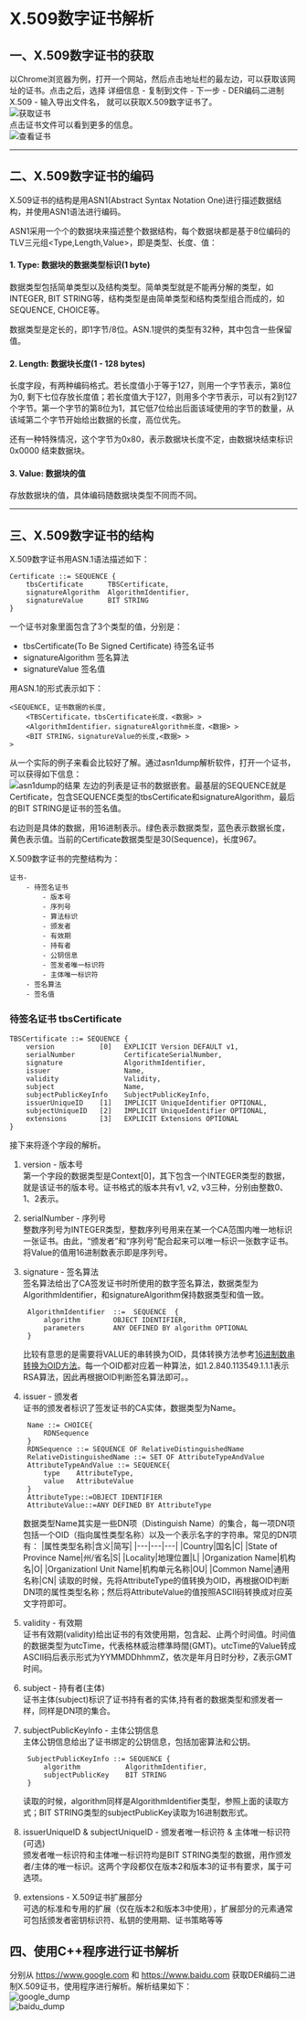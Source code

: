 # X.509数字证书解析

## 一、**X.509数字证书的获取**  
以Chrome浏览器为例，打开一个网站，然后点击地址栏的最左边，可以获取该网址的证书。点击之后，选择 详细信息 - 复制到文件 - 下一步 - DER编码二进制X.509 - 输入导出文件名， 就可以获取X.509数字证书了。  
![获取证书](img/证书.png)  
点击证书文件可以看到更多的信息。  
![查看证书](img/证书信息.png)  

---

## 二、**X.509数字证书的编码**

X.509证书的结构是用ASN1(Abstract Syntax Notation One)进行描述数据结构，并使用ASN1语法进行编码。

ASN1采用一个个的数据块来描述整个数据结构，每个数据块都是基于8位编码的TLV三元组<Type,Length,Value>，即是类型、长度、值：

#### 1. Type: 数据块的数据类型标识(1 byte)  
数据类型包括简单类型以及结构类型。简单类型就是不能再分解的类型，如INTEGER, BIT STRING等，结构类型是由简单类型和结构类型组合而成的，如SEQUENCE, CHOICE等。

数据类型是定长的，即1字节/8位。ASN.1提供的类型有32种，其中包含一些保留值。

#### 2. Length: 数据块长度(1 - 128 bytes)  
长度字段，有两种编码格式。若长度值小于等于127，则用一个字节表示，第8位为0, 剩下七位存放长度值；若长度值大于127，则用多个字节表示，可以有2到127个字节。第一个字节的第8位为1，其它低7位给出后面该域使用的字节的数量，从该域第二个字节开始给出数据的长度，高位优先。

还有一种特殊情况，这个字节为0x80，表示数据块长度不定，由数据块结束标识 0x0000 结束数据块。

#### 3. Value: 数据块的值  
存放数据块的值，具体编码随数据块类型不同而不同。

---

## 三、**X.509数字证书的结构**
X.509数字证书用ASN.1语法描述如下：
```
Certificate ::= SEQUENCE {
    tbsCertificate      TBSCertificate,
    signatureAlgorithm  AlgorithmIdentifier,
    signatureValue      BIT STRING
}
```
一个证书对象里面包含了3个类型的值，分别是：
* tbsCertificate(To Be Signed Certificate) 待签名证书
* signatureAlgorithm 签名算法
* signatureValue 签名值

用ASN.1的形式表示如下：
```
<SEQUENCE, 证书数据的长度,
	<TBSCertificate，tbsCertificate长度，<数据> >
	<AlgorithmIdentifier，signatureAlgorithm长度，<数据> >
	<BIT STRING，signatureValue的长度,<数据> >
>
```

从一个实际的例子来看会比较好了解。通过asn1dump解析软件，打开一个证书，可以获得如下信息：  
![asn1dump的结果](img/certificateDump.png)
左边的列表是证书的数据嵌套。最基层的SEQUENCE就是Certificate，包含SEQUENCE类型的tbsCertificate和signatureAlgorithm，最后的BIT STRING是证书的签名值。

右边则是具体的数据，用16进制表示。绿色表示数据类型，蓝色表示数据长度，黄色表示值。当前的Certificate数据类型是30(Sequence)，长度967。

X.509数字证书的完整结构为：
```
证书-
    - 待签名证书
        - 版本号
        - 序列号
        - 算法标识
        - 颁发者
        - 有效期
        - 持有者
        - 公钥信息
        - 签发者唯一标识符
        - 主体唯一标识符
    - 签名算法
    - 签名值
```

### **待签名证书 tbsCertificate**
```
TBSCertificate ::= SEQUENCE {
    version           [0]   EXPLICIT Version DEFAULT v1,
    serialNumber            CertificateSerialNumber,
    signature               AlgorithmIdentifier,
    issuer                  Name,
    validity                Validity,
    subject                 Name,
    subjectPublicKeyInfo    SubjectPublicKeyInfo,
    issuerUniqueID    [1]   IMPLICIT UniqueIdentifier OPTIONAL,
    subjectUniqueID   [2]   IMPLICIT UniqueIdentifier OPTIONAL,
    extensions        [3]   EXPLICIT Extensions OPTIONAL
}
```
接下来将逐个字段的解析。  

1. version - 版本号  
   第一个字段的数据类型是Context[0]，其下包含一个INTEGER类型的数据，就是该证书的版本号。证书格式的版本共有v1, v2, v3三种，分别由整数0、1、2表示。
2. serialNumber - 序列号  
   整数序列号为INTEGER类型，整数序列号用来在某一个CA范围内唯一地标识一张证书。由此，“颁发者”和“序列号”配合起来可以唯一标识一张数字证书。将Value的值用16进制数表示即是序列号。
3. signature - 签名算法  
   签名算法给出了CA签发证书时所使用的数字签名算法，数据类型为AlgorithmIdentifier，和signatureAlgorithm保持数据类型和值一致。
   ```
    AlgorithmIdentifier  ::=  SEQUENCE  {
        algorithm        OBJECT IDENTIFIER,
        parameters       ANY DEFINED BY algorithm OPTIONAL  
    }
   ```
   比较有意思的是需要将VALUE的串转换为OID，具体转换方法参考[16进制数串转换为OID方法](https://crypto.stackexchange.com/questions/29115/how-is-oid-2a-86-48-86-f7-0d-parsed-as-1-2-840-113549)。每一个OID都对应着一种算法，如1.2.840.113549.1.1.1表示RSA算法，因此再根据OID判断签名算法即可。。
4. issuer - 颁发者  
   证书的颁发者标识了签发证书的CA实体，数据类型为Name。
   ```
    Name ::= CHOICE{
        RDNSequence
    }
    RDNSequence ::= SEQUENCE OF RelativeDistinguishedName
    RelativeDistinguishedName ::= SET OF AttributeTypeAndValue
    AttributeTypeAndValue ::= SEQUENCE{
        type    AttributeType,
        value   AttributeValue
    }
    AttributeType::=OBJECT IDENTIFIER
    AttributeValue::=ANY DEFINED BY AttributeType
   ```
   数据类型Name其实是一些DN项（Distinguish Name）的集合，每一项DN项包括一个OID（指向属性类型名称）以及一个表示名字的字符串。常见的DN项有：
   |属性类型名称|含义|简写|
   |---|---|---|
   |Country|国名|C|
   |State of Province Name|州/省名|S|
   |Locality|地理位置|L|
   |Organization Name|机构名|O|
   |Organizationl Unit Name|机构单元名称|OU|
   |Common Name|通用名称|CN|
   读取的时候，先将AttributeType的值转换为OID，再根据OID判断DN项的属性类型名称；然后将AttributeValue的值按照ASCII码转换成对应英文字符即可。

5. validity - 有效期  
   证书有效期(validity)给出证书的有效使用期，包含起、止两个时间值。时间值的数据类型为utcTime，代表格林威治標準時間(GMT)。utcTime的Value转成ASCII码后表示形式为YYMMDDhhmmZ，依次是年月日时分秒，Z表示GMT时间。
6. subject - 持有者(主体)  
   证书主体(subject)标识了证书持有者的实体,持有者的数据类型和颁发者一样，同样是DN项的集合。
7. subjectPublicKeyInfo - 主体公钥信息  
   主体公钥信息给出了证书绑定的公钥信息，包括加密算法和公钥。
   ```
    SubjectPublicKeyInfo ::= SEQUENCE {
        algorithm           AlgorithmIdentifier,
        subjectPublicKey    BIT STRING
    }
   ```
   读取的时候，algorithm同样是AlgorithmIdentifier类型，参照上面的读取方式；BIT STRING类型的subjectPublicKey读取为16进制数形式。
8. issuerUniqueID & subjectUniqueID - 颁发者唯一标识符 & 主体唯一标识符(可选)  
   颁发者唯一标识符和主体唯一标识符均是BIT STRING类型的数据，用作颁发者/主体的唯一标识。这两个字段都仅在版本2和版本3的证书有要求，属于可选项。
9.  extensions - X.509证书扩展部分  
    可选的标准和专用的扩展（仅在版本2和版本3中使用），扩展部分的元素通常可包括颁发者密钥标识符、私钥的使用期、证书策略等等

## 四、**使用C++程序进行证书解析**  
  分别从 https://www.google.com 和 https://www.baidu.com 获取DER编码二进制X.509证书，使用程序进行解析。解析结果如下：  
  ![google_dump](img/dump_google.png)  
  ![baidu_dump](img/dump_baidu.png)
